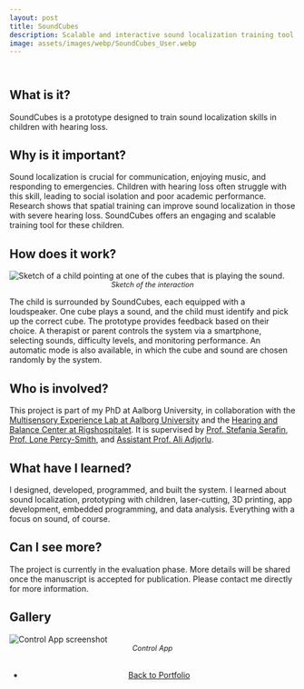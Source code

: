 ```yaml
---
layout: post
title: SoundCubes
description: Scalable and interactive sound localization training tool
image: assets/images/webp/SoundCubes_User.webp
---
```


<!-- Main -->
<div id="main" class="alt">

<!-- One -->
<section id="one">
	<div class="inner">
		<header class="major">
		</header>
<!-- 
<span class="image main"><img src="{% link assets/images/ChildPointCubes.jpg %}" alt="AI generated image of a child pointing at cubes"/></span> -->

<!-- Content -->

<h2>What is it?</h2>
<p>SoundCubes is a prototype designed to train sound localization skills in children with hearing loss.</p>

<h2>Why is it important?</h2>
<p>Sound localization is crucial for communication, enjoying music, and responding to emergencies. Children with hearing loss often struggle with this skill, leading to social isolation and poor academic performance. Research shows that spatial training can improve sound localization in those with severe hearing loss. SoundCubes offers an engaging and scalable training tool for these children.</p>

<h2>How does it work?</h2>
<p><span class="image right"><img src="{% link assets/images/webp/SoundCubes_Sketch.webp %}" alt="Sketch of a child pointing at one of the cubes that is playing the sound."/><br><em style="display: block; text-align: center; font-size: 0.9em;">Sketch of the interaction</em></span></p>
<p>The child is surrounded by SoundCubes, each equipped with a loudspeaker. One cube plays a sound, and the child must identify and pick up the correct cube. The prototype provides feedback based on their choice. A therapist or parent controls the system via a smartphone, selecting sounds, difficulty levels, and monitoring performance. An automatic mode is also available, in which the cube and sound are chosen randomly by the system.</p>

<h2>Who is involved?</h2>
<p>This project is part of my PhD at Aalborg University, in collaboration with the <a href="https://melcph.create.aau.dk">Multisensory Experience Lab at Aalborg University</a> and the <a href="https://www.rigshospitalet.dk/english/departments/centre-of-head-and-orthopaedics/department-of-otorhinolaryngology-head-and-neck-surgery-and-audiology/Centres-and-Units/Pages/Copenhagen-Hearing-and-Balance-Centre.aspx">Hearing and Balance Center at Rigshospitalet</a>. It is supervised by <a href="https://vbn.aau.dk/en/persons/107881">Prof. Stefania Serafin</a>, <a href="https://research.regionh.dk/da/persons/lone-marianne-percy-smith">Prof. Lone Percy-Smith</a>, and <a href="https://vbn.aau.dk/en/persons/adj">Assistant Prof. Ali Adjorlu</a>.</p>

<h2>What have I learned?</h2>
<p>I designed, developed, programmed, and built the system. I learned about sound localization, prototyping with children, laser-cutting, 3D printing, app development, embedded programming, and data analysis. Everything with a focus on sound, of course.</p> 

<h2>Can I see more?</h2>
<p>The project is currently in the evaluation phase. More details will be shared once the manuscript is accepted for publication. Please contact me directly for more information.</p>

<h2>Gallery</h2>
<span class="image fit" style="max-width: 200px;"><img src="{% link assets/images/webp/SoundCubesControllerApp.webp %}" alt="Control App screenshot"/><br><em style="display: block; text-align: center; font-size: 0.9em;">Control App</em></span>

<br>
<div style="text-align: center;">
	<ul class="actions">
		<li><a href="Portfolio.html" class="button">Back to Portfolio</a></li>
	</ul>
</div>
